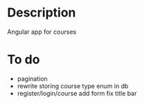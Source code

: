# Description
Angular app for courses


# To do
* pagination
* rewrite storing course type enum in db
* register/login/course add form fix title bar
